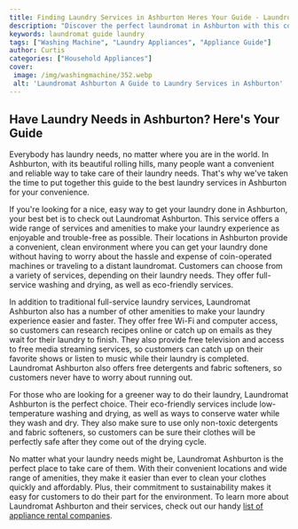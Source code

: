 ```yaml
---
title: Finding Laundry Services in Ashburton Heres Your Guide - Laundromat Ashburton
description: "Discover the perfect laundromat in Ashburton with this comprehensive guide Learn more about the different services the cost and what to look out for"
keywords: laundromat guide laundry
tags: ["Washing Machine", "Laundry Appliances", "Appliance Guide"]
author: Curtis
categories: ["Household Appliances"]
cover: 
 image: /img/washingmachine/352.webp
 alt: 'Laundromat Ashburton A Guide to Laundry Services in Ashburton'
---
```

## Have Laundry Needs in Ashburton? Here's Your Guide
Everybody has laundry needs, no matter where you are in the world. In Ashburton, with its beautiful rolling hills, many people want a convenient and reliable way to take care of their laundry needs. That's why we've taken the time to put together this guide to the best laundry services in Ashburton for your convenience.

If you're looking for a nice, easy way to get your laundry done in Ashburton, your best bet is to check out Laundromat Ashburton. This service offers a wide range of services and amenities to make your laundry experience as enjoyable and trouble-free as possible. Their locations in Ashburton provide a convenient, clean environment where you can get your laundry done without having to worry about the hassle and expense of coin-operated machines or traveling to a distant laundromat. Customers can choose from a variety of services, depending on their laundry needs. They offer full-service washing and drying, as well as eco-friendly services.

In addition to traditional full-service laundry services, Laundromat Ashburton also has a number of other amenities to make your laundry experience easier and faster. They offer free Wi-Fi and computer access, so customers can research recipes online or catch up on emails as they wait for their laundry to finish. They also provide free television and access to free media streaming services, so customers can catch up on their favorite shows or listen to music while their laundry is completed. Laundromat Ashburton also offers free detergents and fabric softeners, so customers never have to worry about running out.

For those who are looking for a greener way to do their laundry, Laundromat Ashburton is the perfect choice. Their eco-friendly services include low-temperature washing and drying, as well as ways to conserve water while they wash and dry. They also make sure to use only non-toxic detergents and fabric softeners, so customers can be sure their clothes will be perfectly safe after they come out of the drying cycle.

No matter what your laundry needs might be, Laundromat Ashburton is the perfect place to take care of them. With their convenient locations and wide range of amenities, they make it easier than ever to clean your clothes quickly and affordably. Plus, their commitment to sustainability makes it easy for customers to do their part for the environment. To learn more about Laundromat Ashburton and their services, check out our handy [list of appliance rental companies](./pages/appliance-rentals).
